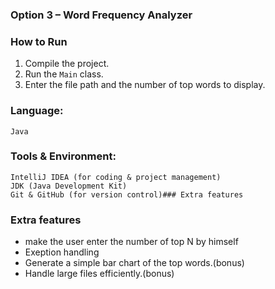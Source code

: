 ### Option 3 – Word Frequency Analyzer
### How to Run
1. Compile the project.
2. Run the `Main` class.
3. Enter the file path and the number of top words to display.
### Language:
    Java

### Tools & Environment:

    IntelliJ IDEA (for coding & project management)
    JDK (Java Development Kit)
    Git & GitHub (for version control)### Extra features
### Extra features
- make the user enter the number of top N by himself
- Exeption handling
- Generate a simple bar chart of the top words.(bonus)
- Handle large files efficiently.(bonus)

